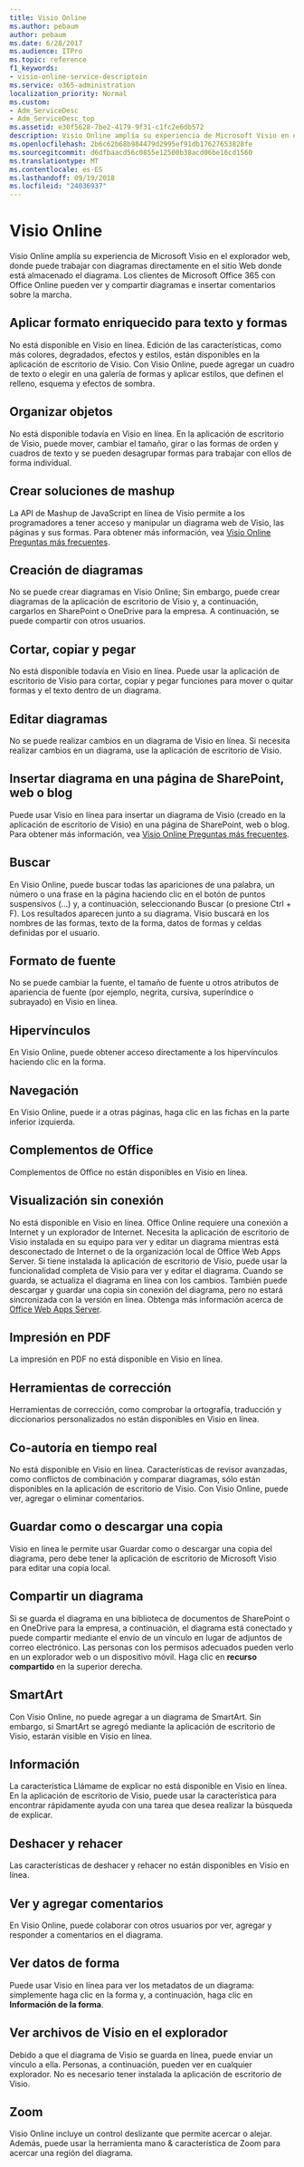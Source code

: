 ```yaml
---
title: Visio Online
ms.author: pebaum
author: pebaum
ms.date: 6/28/2017
ms.audience: ITPro
ms.topic: reference
f1_keywords:
- visio-online-service-descriptoin
ms.service: o365-administration
localization_priority: Normal
ms.custom:
- Adm_ServiceDesc
- Adm_ServiceDesc_top
ms.assetid: e30f5628-7be2-4179-9f31-c1fc2e6db572
description: Visio Online amplía su experiencia de Microsoft Visio en el explorador web, donde puede trabajar con diagramas directamente en el sitio Web donde está almacenado el diagrama. Los clientes de Microsoft Office 365 con Office Online pueden ver y compartir diagramas e insertar comentarios sobre la marcha.
ms.openlocfilehash: 2b6c62b68b984479d2995ef91db17627653828fe
ms.sourcegitcommit: d6dfbaacd56c0855e12500b38acd06be16cd1560
ms.translationtype: MT
ms.contentlocale: es-ES
ms.lasthandoff: 09/19/2018
ms.locfileid: "24036937"
---
```

# <a name="visio-online"></a>Visio Online

Visio Online amplía su experiencia de Microsoft Visio en el explorador web, donde puede trabajar con diagramas directamente en el sitio Web donde está almacenado el diagrama. Los clientes de Microsoft Office 365 con Office Online pueden ver y compartir diagramas e insertar comentarios sobre la marcha.
  
## <a name="apply-rich-formatting-to-text-and-shapes"></a>Aplicar formato enriquecido para texto y formas
<a name="BM_1"> </a>

No está disponible en Visio en línea. Edición de las características, como más colores, degradados, efectos y estilos, están disponibles en la aplicación de escritorio de Visio. Con Visio Online, puede agregar un cuadro de texto o elegir en una galería de formas y aplicar estilos, que definen el relleno, esquema y efectos de sombra.
  
## <a name="arrange-objects"></a>Organizar objetos
<a name="BM_2"> </a>

No está disponible todavía en Visio en línea. En la aplicación de escritorio de Visio, puede mover, cambiar el tamaño, girar o las formas de orden y cuadros de texto y se pueden desagrupar formas para trabajar con ellos de forma individual. 
  
## <a name="build-mashup-solutions"></a>Crear soluciones de mashup
<a name="BM_3"> </a>

La API de Mashup de JavaScript en línea de Visio permite a los programadores a tener acceso y manipular un diagrama web de Visio, las páginas y sus formas. Para obtener más información, vea [Visio Online Preguntas más frecuentes](https://go.microsoft.com/fwlink/?linkid=825706).
  
## <a name="create-diagrams"></a>Creación de diagramas
<a name="BM_4"> </a>

No se puede crear diagramas en Visio Online; Sin embargo, puede crear diagramas de la aplicación de escritorio de Visio y, a continuación, cargarlos en SharePoint o OneDrive para la empresa. A continuación, se puede compartir con otros usuarios.
  
## <a name="cut-copy-and-paste"></a>Cortar, copiar y pegar
<a name="BM_5"> </a>

No está disponible todavía en Visio en línea. Puede usar la aplicación de escritorio de Visio para cortar, copiar y pegar funciones para mover o quitar formas y el texto dentro de un diagrama.
  
## <a name="edit-diagrams"></a>Editar diagramas
<a name="BM_6"> </a>

No se puede realizar cambios en un diagrama de Visio en línea. Si necesita realizar cambios en un diagrama, use la aplicación de escritorio de Visio.
  
## <a name="embed-diagram-in-a-sharepoint-web-or-blog-page"></a>Insertar diagrama en una página de SharePoint, web o blog
<a name="BM_7"> </a>

Puede usar Visio en línea para insertar un diagrama de Visio (creado en la aplicación de escritorio de Visio) en una página de SharePoint, web o blog. Para obtener más información, vea [Visio Online Preguntas más frecuentes](https://go.microsoft.com/fwlink/?linkid=825706).
  
## <a name="find"></a>Buscar
<a name="BM_8"> </a>

En Visio Online, puede buscar todas las apariciones de una palabra, un número o una frase en la página haciendo clic en el botón de puntos suspensivos (...) y, a continuación, seleccionando Buscar (o presione Ctrl + F). Los resultados aparecen junto a su diagrama. Visio buscará en los nombres de las formas, texto de la forma, datos de formas y celdas definidas por el usuario.
  
## <a name="font-formatting"></a>Formato de fuente
<a name="BM_9"> </a>

No se puede cambiar la fuente, el tamaño de fuente u otros atributos de apariencia de fuente (por ejemplo, negrita, cursiva, superíndice o subrayado) en Visio en línea.
  
## <a name="hyperlinks"></a>Hipervínculos
<a name="BM_10"> </a>

En Visio Online, puede obtener acceso directamente a los hipervínculos haciendo clic en la forma.
  
## <a name="navigation"></a>Navegación
<a name="BM_11"> </a>

En Visio Online, puede ir a otras páginas, haga clic en las fichas en la parte inferior izquierda.
  
## <a name="office-add-ins"></a>Complementos de Office
<a name="BM_12"> </a>

Complementos de Office no están disponibles en Visio en línea.
  
## <a name="offline-viewing"></a>Visualización sin conexión
<a name="BM_13"> </a>

No está disponible en Visio en línea. Office Online requiere una conexión a Internet y un explorador de Internet. Necesita la aplicación de escritorio de Visio instalada en su equipo para ver y editar un diagrama mientras está desconectado de Internet o de la organización local de Office Web Apps Server. Si tiene instalada la aplicación de escritorio de Visio, puede usar la funcionalidad completa de Visio para ver y editar el diagrama. Cuando se guarda, se actualiza el diagrama en línea con los cambios. También puede descargar y guardar una copia sin conexión del diagrama, pero no estará sincronizada con la versión en línea. Obtenga más información acerca de [Office Web Apps Server](https://technet.microsoft.com/library/ff431685.aspx).
  
## <a name="print-to-pdf"></a>Impresión en PDF
<a name="BM_14"> </a>

La impresión en PDF no está disponible en Visio en línea.
  
## <a name="proofing-tools"></a>Herramientas de corrección
<a name="BM_15"> </a>

Herramientas de corrección, como comprobar la ortografía, traducción y diccionarios personalizados no están disponibles en Visio en línea.
  
## <a name="real-time-co-authoring"></a>Co-autoría en tiempo real
<a name="BM_16"> </a>

No está disponible en Visio en línea. Características de revisor avanzadas, como conflictos de combinación y comparar diagramas, sólo están disponibles en la aplicación de escritorio de Visio. Con Visio Online, puede ver, agregar o eliminar comentarios.
  
## <a name="save-as-or-download-a-copy"></a>Guardar como o descargar una copia
<a name="BM_17"> </a>

Visio en línea le permite usar Guardar como o descargar una copia del diagrama, pero debe tener la aplicación de escritorio de Microsoft Visio para editar una copia local.
  
## <a name="share-a-diagram"></a>Compartir un diagrama
<a name="BM_18"> </a>

Si se guarda el diagrama en una biblioteca de documentos de SharePoint o en OneDrive para la empresa, a continuación, el diagrama está conectado y puede compartir mediante el envío de un vínculo en lugar de adjuntos de correo electrónico. Las personas con los permisos adecuados pueden verlo en un explorador web o un dispositivo móvil. Haga clic en **recurso compartido** en la superior derecha. 
  
## <a name="smartart"></a>SmartArt
<a name="BM_19"> </a>

Con Visio Online, no puede agregar a un diagrama de SmartArt. Sin embargo, si SmartArt se agregó mediante la aplicación de escritorio de Visio, estarán visible en Visio en línea.
  
## <a name="tell-me"></a>Información
<a name="BM_20"> </a>

La característica Llámame de explicar no está disponible en Visio en línea. En la aplicación de escritorio de Visio, puede usar la característica para encontrar rápidamente ayuda con una tarea que desea realizar la búsqueda de explicar.
  
## <a name="undo-and-redo"></a>Deshacer y rehacer
<a name="BM_21"> </a>

Las características de deshacer y rehacer no están disponibles en Visio en línea.
  
## <a name="view-and-add-comments"></a>Ver y agregar comentarios
<a name="BM_22"> </a>

 En Visio Online, puede colaborar con otros usuarios por ver, agregar y responder a comentarios en el diagrama. 
  
## <a name="view-shape-data"></a>Ver datos de forma
<a name="BM_23"> </a>

Puede usar Visio en línea para ver los metadatos de un diagrama: simplemente haga clic en la forma y, a continuación, haga clic en **Información de la forma**.
  
## <a name="view-visio-files-in-the-browser"></a>Ver archivos de Visio en el explorador
<a name="BM_24"> </a>

Debido a que el diagrama de Visio se guarda en línea, puede enviar un vínculo a ella. Personas, a continuación, pueden ver en cualquier explorador. No es necesario tener instalada la aplicación de escritorio de Visio.
  
## <a name="zoom"></a>Zoom
<a name="BM_25"> </a>

Visio Online incluye un control deslizante que permite acercar o alejar. Además, puede usar la herramienta mano &amp; característica de Zoom para acercar una región del diagrama.
  

